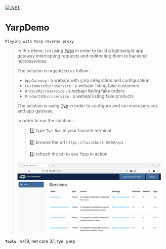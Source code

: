 [![.NET](https://github.com/aimenux/YarpDemo/actions/workflows/ci.yml/badge.svg)](https://github.com/aimenux/YarpDemo/actions/workflows/ci.yml)

# YarpDemo
```
Playing with Yarp reverse proxy
```

> In this demo, i m using [Yarp](https://microsoft.github.io/reverse-proxy/) in order to build a lightweight app gateway intercepting requests and redirecting them to backend microservices.
>
> The solution is organized as follow :
>
> - `AppGateway` : a webapi with yarp integration and configuration
> - `CustomersMicroservice` : a webapi listing fake customers
> - `OrdersMicroservice` : a webapi listing fake orders
> - `ProductsMicroservice` : a webapi listing fake products
>
> The solution is using [Tye](https://github.com/dotnet/tye) in order to configure and run microservices and app gateway.
>
> In order to run the solution : 
>
>> :one: type `Tye Run` in your favorite terminal 
>>
>> :two: browse the url `https://localhost:5000/api`
>>
>> :three: refresh the url to see Yarp in action
>
> ![TyeDashboard](Screenshots/TyeDashboard.png)
>

**`Tools`** : vs19, net core 3.1, tye, yarp